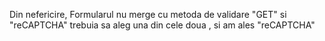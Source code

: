 Din nefericire, Formularul nu merge cu metoda de validare "GET" si "reCAPTCHA"  trebuia sa aleg una din cele doua , si am ales "reCAPTCHA"
